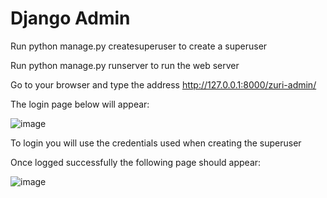 # Django Admin
Run python manage.py createsuperuser to create a superuser

Run python manage.py runserver to run the web server

Go to your browser and type the address http://127.0.0.1:8000/zuri-admin/ 

The login page below will appear:

![image](https://user-images.githubusercontent.com/19888682/174456617-65757b64-8457-486f-aaac-711cea1582b5.png)

To login you will use the credentials used when creating the superuser

Once logged successfully the following page should appear:

![image](https://user-images.githubusercontent.com/19888682/174456947-579bf6d2-9500-4ff8-8d33-26bf9d20421f.png)
